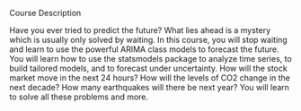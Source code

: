 Course Description

Have you ever tried to predict the future? What lies ahead is a mystery which is usually only solved by waiting. In this course, you will stop waiting and learn to use the powerful ARIMA class models to forecast the future. You will learn how to use the statsmodels package to analyze time series, to build tailored models, and to forecast under uncertainty. How will the stock market move in the next 24 hours? How will the levels of CO2 change in the next decade? How many earthquakes will there be next year? You will learn to solve all these problems and more.
